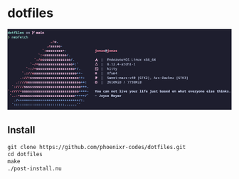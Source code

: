 # dotfiles

![Preview](./Preview/screenshot-01.png)

## Install

```shell
git clone https://github.com/phoenixr-codes/dotfiles.git
cd dotfiles
make
./post-install.nu
```
